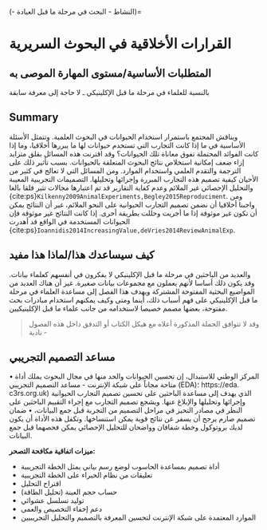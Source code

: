 (- النشاط - البحث في مرحلة ما قبل العيادة)=
# القرارات الأخلاقية في البحوث السريرية

## المتطلبات الأساسية/مستوى المهارة الموصى به
بالنسبة للعلماء في مرحلة ما قبل الإكلينيكي ـ لا حاجة إلى معرفة سابقة

## Summary
ويناقش المجتمع باستمرار استخدام الحيوانات في البحوث العلمية. وتتمثل الأسئلة الأساسية في ما إذا كانت التجارب التي تستخدم حيوانات لها ما يبررها أخلاقيا، وما إذا كانت الفوائد المحتملة تفوق معاناة تلك الحيوانات؟ وقد اقترنت هذه المسائل بقلق متزايد إزاء ضعف إمكانية استخلاص نتائج البحوث المتعلقة بالحيوانات. بسبب تأثير ذلك على الترجمة والتقدم العلمي واستخدام الموارد. ومن المسائل التي لا تعالج في كثير من الأحيان كيفية تصميم هذه التجارب المبررة وإجرائها وتحليلها. التصميمات التجريبية المعيبة والتحليل الإحصائي غير الملائم وعدم كفاية التقارير قد تم اعتبارها مجالات تثير قلقا بالغا {cite:ps}`Kilkenny2009AnimalExperiments,Begley2015Reproduciment`. ومن واجبنا أخلاقيا أن نضمن تصميم التجارب الحيوانية على النحو الملائم، غير أن النتائج يمكن أن تكون غير موثوقة إذا ما أجريت وحللت بطريقة أخرى. إذا كانت النتائج غير موثوقة فإن الحيوانات المستخدمة في الواقع قد أهدرت {cite:ps}`Ioannidis2014IncreasingValue,deVries2014ReviewAnimalExp`.

## كيف سيساعدك هذا/لماذا هذا مفيد
والعديد من الباحثين في مرحلة ما قبل الإكلينيكي لا يفكرون في أنفسهم كعلماء بيانات. وقد يكون ذلك أساسا لأنهم يعملون مع مجموعات بيانات صغيرة. غير أن هناك العديد من المواضيع البحثية المفتوحة المشتركة ويهدف هذا الفصل إلى مساعدة العلماء في مرحلة ما قبل الإكلينيكي على فهم أسباب ذلك، أينما ومتى وكيف يمكنهم استخدام مبادرات بحث مفتوحة، بعضها مصمم خصيصا لاستخدامه من جانب علماء ما قبل الإكلينيكيين.
> وقد لا تتوافق الجملة المذكورة أعلاه مع هيكل الكتاب أو التدفق داخل هذه الفصول - نادية

## مساعد التصميم التجريبي
• المركز الوطني للاستبدال، إن تحسين الحيوانات والحد منها في مجال البحوث يملك أداة متاحة مجاناً على شبكة الإنترنت - مساعد التصميم التجريبي (EDA)؛ https://eda. c3rs.org.uk) الذي يهدف إلى مساعدة الباحثين على تحسين تصميم التجارب الحيوانية وإجرائها وتحليلها والإبلاغ عنها. ويشجع تصميم التجارب مع إجراء التقييم الباحثين على النظر في مصادر التحيز في مراحل التصميم من التجربة قبل جمع البيانات، • ضمان تصميم صارم يرجح أن يسفر عن نتائج قوية يمكن استنساخها. وتكفل هذه الأداة أن يكون لديك بروتوكول وخطة شفافان وواضحان للتحليل الإحصائي يمكن فحصهما قبل جمع البيانات.

**ميزات اتفاقية مكافحة التصحر:**
* أداة تصميم بمساعدة الحاسوب لوضع رسم بياني يمثل الخطة التجريبية
* تعليقات من نظام الخبراء على الخطة التجريبية
* اقتراح التحليل
* حساب حجم العينة (تحليل الطاقة)
* توليد تسلسل عشوائي
* دعم إخفاء التخصيص والعمى
* الموارد المعتمدة على شبكة الإنترنت لتحسين المعرفة بالتصميم والتحليل التجريبيين
